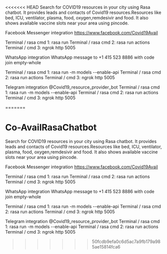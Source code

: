 <<<<<<< HEAD
Search for COVID19 resources in your city using Rasa chatbot. It provides leads and contacts of Covid19 resources.Resources like bed, ICU, ventilator, plasma, food, oxygen,remdesivir and food. It also shows available vaccine slots near your area using pincode.

Facebook Messenger integration https://www.facebook.com/Covid19Avail

Terminal / rasa cmd 1: rasa run Terminal / rasa cmd 2: rasa run actions Terminal / cmd 3: ngrok http 5005

WhatsApp integration WhatsApp message to +1 415 523 8886 with code join empty-whole

Terminal / rasa cmd 1: rasa run -m models --enable-api Terminal / rasa cmd 2: rasa run actions Terminal / cmd 3: ngrok http 5005

Telegram integration @Covid19_resource_provider_bot Terminal / rasa cmd 1: rasa run -m models --enable-api Terminal / rasa cmd 2: rasa run actions Terminal / cmd 3: ngrok http 5005
 
=======
# Co-AvailRasaChatbot
Search for COVID19 resources in your city using Rasa chatbot.
It provides leads and contacts of Covid19 resources.Resources like bed, ICU, ventilator, plasma, food, oxygen,remdesivir and food.
It also shows available vaccine slots near your area using pincode.

Facebook Messenger integration
https://www.facebook.com/Covid19Avail

Terminal / rasa cmd 1: rasa run
Terminal / rasa cmd 2: rasa run actions
Terminal / cmd 3: ngrok http 5005

WhatsApp integration
WhatsApp message to +1 415 523 8886 with code join empty-whole

Terminal / rasa cmd 1: rasa run -m models --enable-api
Terminal / rasa cmd 2: rasa run actions
Terminal / cmd 3: ngrok http 5005

Telegram integration
@Covid19_resource_provider_bot
Terminal / rasa cmd 1: rasa run -m models --enable-api
Terminal / rasa cmd 2: rasa run actions
Terminal / cmd 3: ngrok http 5005



>>>>>>> 50fcdb9efa0c6d5ac7a9fb179a985ae15814fca6
